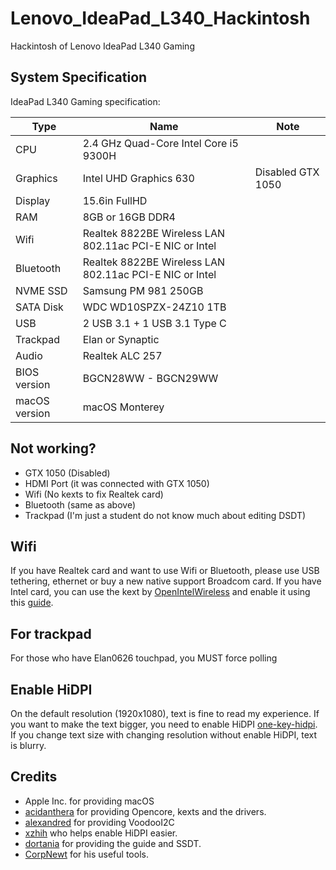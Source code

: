 # Lenovo_IdeaPad_L340_Hackintosh
Hackintosh of Lenovo IdeaPad L340 Gaming

## System Specification
IdeaPad L340 Gaming specification:

| Type | Name | Note |
| --- | --- | --- |
| CPU | 2.4 GHz Quad-Core Intel Core i5 9300H | |
| Graphics | Intel UHD Graphics 630 | Disabled GTX 1050 |
| Display | 15.6in FullHD |
| RAM | 8GB or 16GB DDR4 |
| Wifi | Realtek 8822BE Wireless LAN 802.11ac PCI-E NIC or Intel |
| Bluetooth | Realtek 8822BE Wireless LAN 802.11ac PCI-E NIC or Intel |
| NVME SSD| Samsung PM 981 250GB |
| SATA Disk | WDC WD10SPZX-24Z10 1TB |
| USB | 2 USB 3.1 + 1 USB 3.1 Type C |
| Trackpad | Elan or Synaptic |
| Audio | Realtek ALC 257 |
| BIOS version| BGCN28WW - BGCN29WW |
| macOS version| macOS Monterey |

## Not working?

- GTX 1050 (Disabled)
- HDMI Port (it was connected with GTX 1050)
- Wifi (No kexts to fix Realtek card) 
- Bluetooth (same as above)
- Trackpad (I'm just a student do not know much about editing DSDT)

## Wifi

If you have Realtek card and want to use Wifi or Bluetooth, please use USB tethering, ethernet or buy a new native support Broadcom card. If you have Intel card, you can use the kext by [OpenIntelWireless](https://github.com/OpenIntelWireless/itlwm/releases) and enable it using this [guide](https://openintelwireless.github.io/itlwm/).

## For trackpad
  For those who have Elan0626 touchpad, you MUST force polling 

## Enable HiDPI

On the default resolution (1920x1080), text is fine to read my experience. If you want to make the text bigger, you need to enable HiDPI
[one-key-hidpi](https://github.com/xzhih/one-key-hidpi). If you change text size with changing resolution without enable HiDPI, text is blurry.

## Credits
- Apple Inc. for providing macOS
- [acidanthera](https://github.com/acidanthera) for providing Opencore, kexts and the drivers.
- [alexandred](https://github.com/alexandred) for providing VoodooI2C
- [xzhih](https://github.com/xzhih/one-key-hidpi) who helps enable HiDPI easier.
- [dortania](https://github.com/dortania) for providing the guide and SSDT.
- [CorpNewt](https://github.com/corpnewt) for his useful tools.
